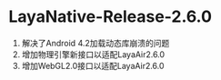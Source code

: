 # LayaNative-Release-2.6.0

1. 解决了Android 4.2加载动态库崩溃的问题
2. 增加物理引擎新接口以适配LayaAir2.6.0
2. 增加WebGL2.0接口以适配LayaAir2.6.0